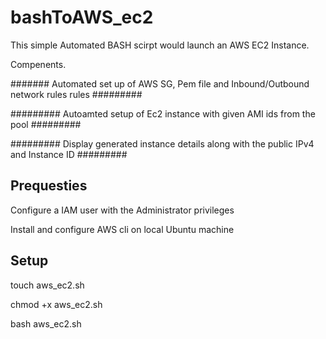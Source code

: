 # bashToAWS_ec2

This simple Automated BASH scirpt would launch an AWS EC2 Instance.

Compenents.

####### Automated set up of AWS SG, Pem file and Inbound/Outbound network rules rules #########

######### Autoamted setup of Ec2 instance with given AMI ids from the pool #########

######### Display generated instance details along with the public IPv4 and Instance ID #########


Prequesties
----------------
Configure a IAM user with the Administrator privileges

Install and configure AWS cli on local Ubuntu machine

Setup
---------------
touch aws_ec2.sh

chmod +x aws_ec2.sh

bash aws_ec2.sh
